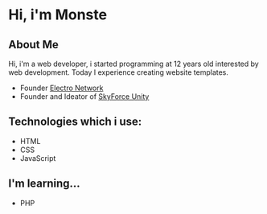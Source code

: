 # Hi, i'm Monste

## About Me

Hi, i'm a web developer, i started programming at 12 years old interested by web development.
Today I experience creating website templates.

- Founder [Electro Network](https://discord.gg/k8C85FRSrn) 
- Founder and Ideator of [SkyForce Unity](https://discord.gg/MHKjGEcDGJ)

## Technologies which i use:

- HTML
- CSS
- JavaScript

## I'm learning...

- PHP
